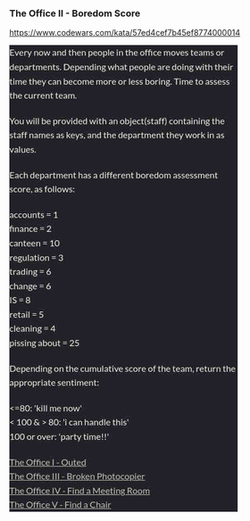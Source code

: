 ### The Office II - Boredom Score

https://www.codewars.com/kata/57ed4cef7b45ef8774000014

![description](./description.jpg "Description")
